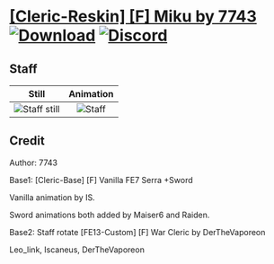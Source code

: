 # [\[Cleric-Reskin\] \[F\] Miku by 7743](./) [![Download](https://img.shields.io/badge/Download--red?style=social&logo=github)](https://minhaskamal.github.io/DownGit/#/home?url=https://github.com/Klokinator/FE-Repo/tree/main/Battle%20Animations%2FMagi%20-%20Holy-Type%2F%5BCleric-Reskin%5D%20%5BF%5D%20Miku%20by%207743%2F7.%20Staff) [![Discord](https://img.shields.io/badge/Discord--blue?style=social&logo=discord)](https://discord.gg/C7VNGnyTPA)

## Staff

| Still | Animation |
| :---: | :-------: |
| ![Staff still](./Staff_000.png) | ![Staff](./Staff.gif) |

## Credit

Author: 7743

Base1: [Cleric-Base] [F] Vanilla FE7 Serra +Sword

Vanilla animation by IS.

Sword animations both added by Maiser6 and Raiden.


Base2: Staff rotate [FE13-Custom] [F] War Cleric by DerTheVaporeon

Leo_link, Iscaneus, DerTheVaporeon

